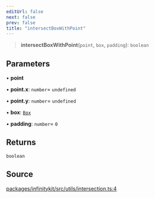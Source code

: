```yaml
---
editUrl: false
next: false
prev: false
title: "intersectBoxWithPoint"
---
```


> **intersectBoxWithPoint**(`point`, `box`, `padding`): `boolean`

## Parameters

• **point**

• **point\.x**: `number`= `undefined`

• **point\.y**: `number`= `undefined`

• **box**: [`Box`](../type-aliases/Box.md)

• **padding**: `number`= `0`

## Returns

`boolean`

## Source

[packages/infinitykit/src/utils/intersection.ts:4](https://github.com/nodenogg-in/alpha-p2p/blob/1896b55/packages/infinitykit/src/utils/intersection.ts#L4)
